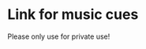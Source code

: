 # Link for music cues

<!-- Music cue content can be found here: https://drive.google.com/drive/folders/1i4bRag5ullbycvaeLhNOPhE1JjJVZeYJ?usp=sharing -->

Please only use for private use!
